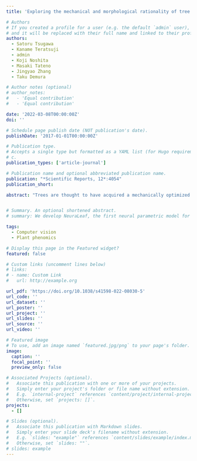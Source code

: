 ```yaml
---
title: 'Exploring the mechanical and morphological rationality of tree branch structure based on 3D point cloud analysis and the finite element method'

# Authors
# If you created a profile for a user (e.g. the default `admin` user), write the username (folder name) here
# and it will be replaced with their full name and linked to their profile.
authors:
  - Satoru Tsugawa
  - Kaname Teratsuji
  - admin
  - Koji Noshita
  - Masaki Tateno
  - Jingyao Zhang
  - Taku Demura

# Author notes (optional)
# author_notes:
#   - 'Equal contribution'
#   - 'Equal contribution'

date: '2022-03-08T00:00:00Z'
doi: ''

# Schedule page publish date (NOT publication's date).
publishDate: '2017-01-01T00:00:00Z'

# Publication type.
# Accepts a single type but formatted as a YAML list (for Hugo requirements).
# c.
publication_types: ['article-journal']

# Publication name and optional abbreviated publication name.
publication: "*Scientific Reports, 12*:4054"
publication_short: 

abstract: "Trees are thought to have acquired a mechanically optimized shape through evolution, but a scientific methodology to investigate the mechanical rationality of tree morphology remains to be established. The aim of this study was to develop a new method for 3D reconstruction of actual tree shape and to establish a theoretical formulation for elucidating the structure and function of tree branches. We obtained 3D point cloud data of tree shape of Japanese zelkova (Zelkova serrata) and Japanese larch (Larix kaempferi) using the NavVis Lidar scanner, then applied a cylinder structure extraction from point cloud data with error estimation. We then formulated the mechanical stress of branches under gravity using the elastic theory, and performed finite element method simulations to evaluate the mechanical characteristics. Subsequently, we constructed a mechanics-based theoretical formulation of branch development that ensures constant bending stress produces various branching patterns depending on growth properties. The derived theory recapitulates the trade-off among branch growth anisotropy, stress-gravity length, and branch shape, which may open the quantitative way to evaluate mechanical and morphological rationality of tree branches."


# Summary. An optional shortened abstract.
# summary: We develop NeuraLeaf, the first neural parametric model for 3D leaves for plant modeling and reconstruction. 

tags:
  - Computer vision
  - Plant phenomics

# Display this page in the Featured widget?
featured: false

# Custom links (uncomment lines below)
# links:
# - name: Custom Link
#   url: http://example.org

url_pdf: 'https://doi.org/10.1038/s41598-022-08030-5'
url_code: ''
url_dataset: ''
url_poster: ''
url_project: ''
url_slides: ''
url_source: ''
url_video: ''

# Featured image
# To use, add an image named `featured.jpg/png` to your page's folder.
image:
  caption: ''
  focal_point: ''
  preview_only: false

# Associated Projects (optional).
#   Associate this publication with one or more of your projects.
#   Simply enter your project's folder or file name without extension.
#   E.g. `internal-project` references `content/project/internal-project/index.md`.
#   Otherwise, set `projects: []`.
projects:
  - []

# Slides (optional).
#   Associate this publication with Markdown slides.
#   Simply enter your slide deck's filename without extension.
#   E.g. `slides: "example"` references `content/slides/example/index.md`.
#   Otherwise, set `slides: ""`.
# slides: example
---
```


<!-- {{% callout note %}}
Click the _Cite_ button above to demo the feature to enable visitors to import publication metadata into their reference management software.
{{% /callout %}}

{{% callout note %}}
Create your slides in Markdown - click the _Slides_ button to check out the example.
{{% /callout %}}

Add the publication's **full text** or **supplementary notes** here. You can use rich formatting such as including [code, math, and images](https://docs.hugoblox.com/content/writing-markdown-latex/). -->

